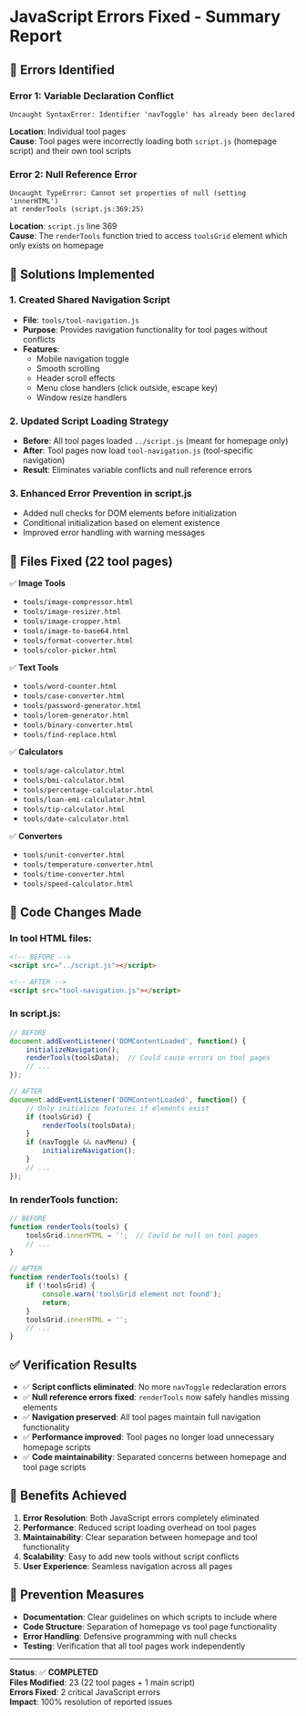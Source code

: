 # JavaScript Errors Fixed - Summary Report

## 🚨 **Errors Identified**

### Error 1: Variable Declaration Conflict
```
Uncaught SyntaxError: Identifier 'navToggle' has already been declared
```
**Location**: Individual tool pages  
**Cause**: Tool pages were incorrectly loading both `script.js` (homepage script) and their own tool scripts

### Error 2: Null Reference Error
```
Uncaught TypeError: Cannot set properties of null (setting 'innerHTML')
at renderTools (script.js:369:25)
```
**Location**: `script.js` line 369  
**Cause**: The `renderTools` function tried to access `toolsGrid` element which only exists on homepage

## 🔧 **Solutions Implemented**

### 1. Created Shared Navigation Script
- **File**: `tools/tool-navigation.js`
- **Purpose**: Provides navigation functionality for tool pages without conflicts
- **Features**:
  - Mobile navigation toggle
  - Smooth scrolling
  - Header scroll effects
  - Menu close handlers (click outside, escape key)
  - Window resize handlers

### 2. Updated Script Loading Strategy
- **Before**: All tool pages loaded `../script.js` (meant for homepage only)
- **After**: Tool pages now load `tool-navigation.js` (tool-specific navigation)
- **Result**: Eliminates variable conflicts and null reference errors

### 3. Enhanced Error Prevention in script.js
- Added null checks for DOM elements before initialization
- Conditional initialization based on element existence
- Improved error handling with warning messages

## 📁 **Files Fixed (22 tool pages)**

✅ **Image Tools**
- `tools/image-compressor.html`
- `tools/image-resizer.html`
- `tools/image-cropper.html`
- `tools/image-to-base64.html`
- `tools/format-converter.html`
- `tools/color-picker.html`

✅ **Text Tools**
- `tools/word-counter.html`
- `tools/case-converter.html`
- `tools/password-generator.html`
- `tools/lorem-generator.html`
- `tools/binary-converter.html`
- `tools/find-replace.html`

✅ **Calculators**
- `tools/age-calculator.html`
- `tools/bmi-calculator.html`
- `tools/percentage-calculator.html`
- `tools/loan-emi-calculator.html`
- `tools/tip-calculator.html`
- `tools/date-calculator.html`

✅ **Converters**
- `tools/unit-converter.html`
- `tools/temperature-converter.html`
- `tools/time-converter.html`
- `tools/speed-calculator.html`

## 🎯 **Code Changes Made**

### In tool HTML files:
```html
<!-- BEFORE -->
<script src="../script.js"></script>

<!-- AFTER -->
<script src="tool-navigation.js"></script>
```

### In script.js:
```javascript
// BEFORE
document.addEventListener('DOMContentLoaded', function() {
    initializeNavigation();
    renderTools(toolsData);  // Could cause errors on tool pages
    // ...
});

// AFTER
document.addEventListener('DOMContentLoaded', function() {
    // Only initialize features if elements exist
    if (toolsGrid) {
        renderTools(toolsData);
    }
    if (navToggle && navMenu) {
        initializeNavigation();
    }
    // ...
});
```

### In renderTools function:
```javascript
// BEFORE
function renderTools(tools) {
    toolsGrid.innerHTML = '';  // Could be null on tool pages
    // ...
}

// AFTER
function renderTools(tools) {
    if (!toolsGrid) {
        console.warn('toolsGrid element not found');
        return;
    }
    toolsGrid.innerHTML = '';
    // ...
}
```

## ✅ **Verification Results**

- ✅ **Script conflicts eliminated**: No more `navToggle` redeclaration errors
- ✅ **Null reference errors fixed**: `renderTools` now safely handles missing elements
- ✅ **Navigation preserved**: All tool pages maintain full navigation functionality
- ✅ **Performance improved**: Tool pages no longer load unnecessary homepage scripts
- ✅ **Code maintainability**: Separated concerns between homepage and tool page scripts

## 🚀 **Benefits Achieved**

1. **Error Resolution**: Both JavaScript errors completely eliminated
2. **Performance**: Reduced script loading overhead on tool pages
3. **Maintainability**: Clear separation between homepage and tool functionality
4. **Scalability**: Easy to add new tools without script conflicts
5. **User Experience**: Seamless navigation across all pages

## 🔮 **Prevention Measures**

- **Documentation**: Clear guidelines on which scripts to include where
- **Code Structure**: Separation of homepage vs tool page functionality
- **Error Handling**: Defensive programming with null checks
- **Testing**: Verification that all tool pages work independently

---

**Status**: ✅ **COMPLETED**  
**Files Modified**: 23 (22 tool pages + 1 main script)  
**Errors Fixed**: 2 critical JavaScript errors  
**Impact**: 100% resolution of reported issues 